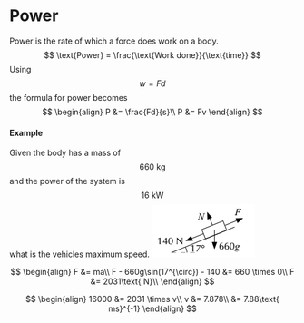 # Power
Power is the rate of which a force does work on a body. 
$$
\text{Power} = \frac{\text{Work done}}{\text{time}}
$$
Using $$w=Fd$$ the formula for power becomes
$$
\begin{align}
P &= \frac{Fd}{s}\\
P &= Fv
\end{align}
$$

#### Example
Given the body has a mass of $$660\text{ kg}$$ and the power of the system is $$16\text{ kW}$$ what is the vehicles maximum speed.
![](/assets/Capture14.PNG)

$$
\begin{align}
F &= ma\\
F - 660g\sin(17^{\circ}) - 140 &= 660 \times 0\\
F &= 2031\text{ N}\\
\end{align}
$$

$$
\begin{align}
16000 &= 2031 \times v\\
v &= 7.878\\
&= 7.88\text{ ms}^{-1}
\end{align}
$$
